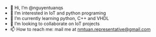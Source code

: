 - 👋 Hi, I’m @nguyentuanqs
- 👀 I’m interested in IoT and python programing
- 🌱 I’m currently learning python, C++ and VHDL
- 💞️ I’m looking to collaborate on IoT projects
- 📫 How to reach me: mail me at nmtuan.representative@gmail.com

<!---
nguyentuanqs/nguyentuanqs is a ✨ special ✨ repository because its `README.md` (this file) appears on your GitHub profile.
You can click the Preview link to take a look at your changes.
--->
